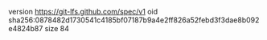 version https://git-lfs.github.com/spec/v1
oid sha256:0878482d1730541c4185bf07187b9a4e2ff826a52febd3f3dae8b092e4824b87
size 84
